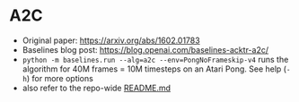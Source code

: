 # A2C

- Original paper: https://arxiv.org/abs/1602.01783
- Baselines blog post: https://blog.openai.com/baselines-acktr-a2c/
- `python -m baselines.run --alg=a2c --env=PongNoFrameskip-v4` runs the algorithm for 40M frames = 10M timesteps on an Atari Pong. See help (`-h`) for more options
- also refer to the repo-wide [README.md](../../README.md#training_models)
